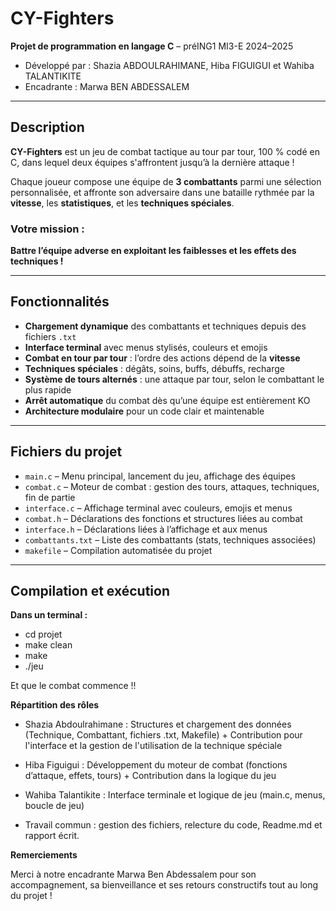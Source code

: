# CY-Fighters

**Projet de programmation en langage C** – préING1 MI3-E 2024–2025
- Développé par : Shazia ABDOULRAHIMANE, Hiba FIGUIGUI et Wahiba TALANTIKITE
- Encadrante : Marwa BEN ABDESSALEM

---

## Description

**CY-Fighters** est un jeu de combat tactique au tour par tour, 100 % codé en C, dans lequel deux équipes s'affrontent jusqu’à la dernière attaque !

Chaque joueur compose une équipe de **3 combattants** parmi une sélection personnalisée, et affronte son adversaire dans une bataille rythmée par la **vitesse**, les **statistiques**, et les **techniques spéciales**.

### Votre mission :
**Battre l’équipe adverse en exploitant les faiblesses et les effets des techniques !**

---

## Fonctionnalités

- **Chargement dynamique** des combattants et techniques depuis des fichiers `.txt`
- **Interface terminal** avec menus stylisés, couleurs et emojis
- **Combat en tour par tour** : l’ordre des actions dépend de la **vitesse**
- **Techniques spéciales** : dégâts, soins, buffs, débuffs, recharge
- **Système de tours alternés** : une attaque par tour, selon le combattant le plus rapide
- **Arrêt automatique** du combat dès qu’une équipe est entièrement KO
- **Architecture modulaire** pour un code clair et maintenable

---

## Fichiers du projet

- `main.c` – Menu principal, lancement du jeu, affichage des équipes
- `combat.c` – Moteur de combat : gestion des tours, attaques, techniques, fin de partie
- `interface.c` – Affichage terminal avec couleurs, emojis et menus
- `combat.h` – Déclarations des fonctions et structures liées au combat
- `interface.h` – Déclarations liées à l’affichage et aux menus
- `combattants.txt` – Liste des combattants (stats, techniques associées)
- `makefile` – Compilation automatisée du projet

---

## Compilation et exécution

**Dans un terminal :**

- cd projet 
- make clean 
- make 
- ./jeu

Et que le combat commence !!



**Répartition des rôles**

- Shazia Abdoulrahimane : Structures et chargement des données (Technique, Combattant, fichiers .txt, Makefile) + Contribution pour l'interface et la gestion de l'utilisation de la technique spéciale

- Hiba Figuigui : Développement du moteur de combat (fonctions d’attaque, effets, tours) + Contribution dans la logique du jeu 

- Wahiba Talantikite : Interface terminale et logique de jeu (main.c, menus, boucle de jeu)

- Travail commun : gestion des fichiers, relecture du code, Readme.md et rapport écrit.



**Remerciements**

Merci à notre encadrante Marwa Ben Abdessalem pour son accompagnement, sa bienveillance et ses retours constructifs tout au long du projet !
